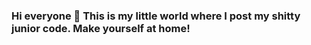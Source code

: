 ### Hi everyone 👋 This is my little world where I post my shitty junior code. Make yourself at home!

<!--
**Cr3cker/Cr3cker** is a ✨ _special_ ✨ repository because its `README.md` (this file) appears on your GitHub profile.

Here are some ideas to get you started:

- 🔭 I’m currently working on the backend FastAPI project
- 🌱 I’m currently learning how to refactor code (but so far it's not working out very well)
- 👯 I’m looking to collaborate on OpenSource projects 
- ⚡ Fun fact: my code is not only useless, but also toxic. It holds back our team for a whole quarter
-->
